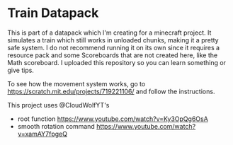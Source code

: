 # Train Datapack

This is part of a datapack which I'm creating for a minecraft project.
It simulates a train which still works in unloaded chunks, making it a pretty safe system.
I do not recommend running it on its own since it requires a resource pack and some Scoreboards that are not created here, like the Math scoreboard.
I uploaded this repository so you can learn something or give tips.

To see how the movement system works, go to https://scratch.mit.edu/projects/719221106/ and follow the instructions.


This project uses @CloudWolfYT's
- root function https://www.youtube.com/watch?v=Ky3OpQg6OsA
- smooth rotation command https://www.youtube.com/watch?v=xamAY7fpgeQ
